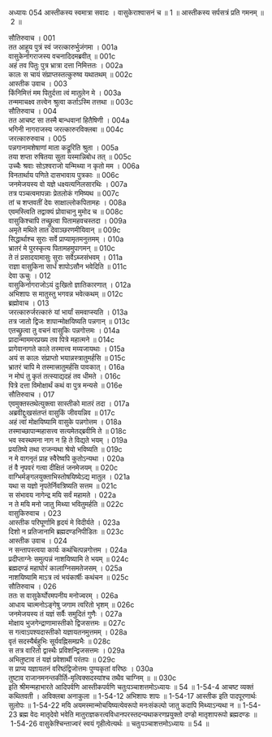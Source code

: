 अध्यायः 054
आस्तीकस्य स्वमात्रा सवादः । वासुकेराश्वासनं च ॥ 1 ॥ आस्तीकस्य सर्पसत्रं प्रति गमनम् ॥ 2 ॥ 

सौतिरुवाच । 	001  
तत आहूय पुत्रं स्वं जरत्कारुर्भुजंगमा ।	001a  
वासुकेर्नागराजस्य वचनादिदमब्रवीत् ॥	001c  
अहं तव पितुः पुत्र भ्रात्रा दत्ता निमित्ततः ।	002a  
कालः स चायं संप्राप्तस्तत्कुरुष्व यथातथम् ॥	002c  
आस्तीक उवाच । 	003  
किंनिमित्तं मम पितुर्दत्ता त्वं मातुलेन मे ।	003a  
तन्ममाचक्ष्व तत्त्वेन श्रुत्वा कर्ताऽस्मि तत्तथा ॥	003c  
सौतिरुवाच । 	004  
तत आचष्ट सा तस्मै बान्धवानां हितैषिणी ।	004a  
भगिनी नागराजस्य जरत्कारुरविक्लबा ॥	004c  
जरत्कारुरुवाच । 	005  
पन्नगानामशेषाणां माता कद्रूरिति श्रुता ।	005a  
तया शप्ता रुषितया सुता यस्मान्निबोध तत् ॥	005c  
उच्चैः श्रवाः सोऽश्वराजो यन्मिथ्या न कृतो मम ।	006a  
विनतार्थाय पणिते दासभावाय पुत्रकाः ॥	006c  
जनमेजयस्य वो यज्ञे धक्ष्यत्यनिलसारथिः ।	007a  
तत्र पञ्चत्वमापन्नाः प्रेतलोकं गमिष्यथ ॥	007c  
तां च शप्तवतीं देवः साक्षाल्लोकपितामहः ।	008a  
एवमस्त्विति तद्वाक्यं प्रोवाचानु मुमोद च ॥	008c  
वासुकिश्चापि तच्छ्रुत्वा पितामहवचस्तदा ।	009a  
अमृते मथिते तात देवाञ्छरणमीयिवान् ॥	009c  
सिद्धार्थाश्च सुराः सर्वे प्राप्यामृतमनुत्तमम् ।	010a  
भ्रातरं मे पुरस्कृत्य पितामहमुपागमन् ॥	010c  
ते तं प्रसादयामासुः सुराः सर्वेऽब्जसंभवम् ।	011a  
राज्ञा वासुकिना सार्धं शापोऽसौन भवेदिति ॥	011c  
देवा ऊचुः । 	012  
वासुकिर्नागराजोऽयं दुःखितो ज्ञातिकारणात् ।	012a  
अभिशापः स मातुस्तु भगवन्न भवेत्कथम् ॥	012c  
ब्रह्मोवाच । 	013  
जरत्कारुर्जरत्कारुं यां भार्यां समवाप्स्यति ।	013a  
तत्र जातो द्विजः शापान्मोक्षयिष्यति पन्नगान् ॥	013c  
एतच्छ्रुत्वा तु वचनं वासुकिः पन्नगोत्तमः ।	014a  
प्रादान्माममरप्रख्य तव पित्रे महात्मने ॥	014c  
प्रागेवानागते काले तस्मात्त्व मय्यजायथाः ।	015a  
अयं स कालः संप्राप्तो भयान्नस्त्रातुमर्हसि ॥	015c  
भ्रातरं चापि मे तस्मात्त्रातुमर्हसि पावकात् ।	016a  
न मोघं तु कृतं तत्स्याद्यदहं तव धीमते । 	016c  
पित्रे दत्ता विमोक्षार्थं कथं वा पुत्र मन्यसे ॥ 	016e  
सौतिरुवाच । 	017  
एवमुक्तस्तथेत्युक्त्वा सास्तीको मातरं तदा ।	017a  
अब्रवीद्दुःखसंतप्तं वासुकिं जीवयन्निव ॥	017c  
अहं त्वां मोक्षयिष्यामि वासुके पन्नगोत्तम ।	018a  
तस्माच्छापान्महासत्त्व सत्यमेतद्ब्रवीमि ते ॥	018c  
भव स्वस्थमना नाग न हि ते विद्यते भयम् ।	019a  
प्रयतिष्ये तथा राजन्यथा श्रेयो भविष्यति ॥	019c  
न मे वागनृतं प्राह स्वैरेष्वपि कुतोऽन्यथा ।	020a  
तं वै नृपवरं गत्वा दीक्षितं जनमेजयम् ॥	020c  
वाग्भिर्मङ्गलयुक्ताभिस्तोषयिष्येऽद्य मातुल ।	021a  
यथा स यज्ञो नृपतेर्निवत्रिष्यति सत्तम ॥	021c  
स संभावय नागेन्द्र मयि सर्वं महामते ।	022a  
न ते मयि मनो जातु मिथ्या भवितुमर्हति ॥	022c  
वासुकिरुवाच । 	023  
आस्तीक परिघूर्णामि हृदयं मे विदीर्यते ।	023a  
दिशो न प्रतिजानामि ब्रह्मदण्डनिपीडितः ॥	023c  
आस्तीक उवाच । 	024  
न सन्तापस्त्वया कार्यः कथंचित्पन्नगोत्तम ।	024a  
प्रदीप्ताग्नेः समुत्पन्नं नाशयिष्यामि ते भयम् ॥	024c  
ब्रह्मदण्डं महाघोरं कालाग्निसमतेजसम् ।	025a  
नाशयिष्यामि माऽत्र त्वं भयंकार्षीः कथंचन ॥	025c  
सौतिरुवाच । 	026  
ततः स वासुकेर्घोरमपनीय मनोज्वरम् ।	026a  
आधाय चात्मनोऽङ्गेषु जगाम त्वरितो भृशम् ॥	026c  
जनमेजयस्य तं यज्ञं सर्वैः समुदितं गुणैः ।	027a  
मोक्षाय भुजगेन्द्राणामास्तीको द्विजसत्तमः ॥	027c  
स गत्वाऽपश्यदास्तीको यज्ञायतनमुत्तमम् ।	028a  
वृतं सदस्यैर्बहुभिः सूर्यवह्निसमप्रभैः ॥	028c  
स तत्र वारितो द्वास्थैः प्रविशन्द्विजसत्तमः ।	029a  
अभितुष्टाव तं यज्ञं प्रवेशार्थी परंतपः ॥	029c  
स प्राप्य यज्ञायतनं वरिष्ठंद्विजोत्तमः पुण्यकृतां वरिष्ठः । 	030a  
तुष्टाव राजानमनन्तकीर्ति-मृत्विक्सदस्यांश्च तथैव चाग्निम् ॥ ॥ 	030c  
इति श्रीमन्महाभारते आदिपर्वणि आस्तीकपर्वणि चतुःपञ्चाशत्तमोऽध्यायः ॥ 54 ॥ 
1-54-4 आचष्ट व्यक्तं कथितवती । अविक्लबा अनाकुला ॥ 1-54-12 अभिशापः शापः ॥ 1-54-17 आस्तीक इति पादपूरणार्थः सुलोपः ॥ 1-54-22 मयि अयमस्मान्मोचयिष्यत्येवरूपो मनःसंकल्पो जातु कदापि मिथ्याऽन्यथा न ॥ 1-54-23 ब्रह्म वेदः मातृदेवो भवेति मातुराज्ञकरत्वविधानपरस्तदन्यथाकरणप्रयुक्तो दण्डो मातृशापरूपो ब्रह्मदण्डः ॥ 1-54-26 वासुकेश्चिन्ताज्वरं स्वयं गृहीत्वेत्यर्थः ॥ चतुःपञ्चाशत्तमोऽध्यायः ॥ 54 ॥
